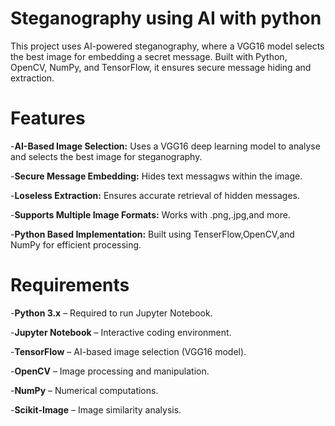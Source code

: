 # Steganography using AI with python
This project uses AI-powered steganography, where a VGG16 model selects the best image for embedding a secret message. Built with Python, OpenCV, NumPy, and TensorFlow, it ensures secure message hiding and extraction.
# Features

-**AI-Based Image Selection:**
Uses a VGG16 deep learning model to analyse and selects the best image for steganography.

-**Secure Message Embedding:**
Hides text messagws within the image.

-**Loseless Extraction:**
Ensures accurate retrieval of hidden messages.

-**Supports Multiple Image Formats:**
Works with .png,.jpg,and more.

-**Python Based Implementation:**
Built using TenserFlow,OpenCV,and NumPy for efficient processing.

# Requirements
-**Python 3.x** – Required to run Jupyter Notebook.

-**Jupyter Notebook** – Interactive coding environment.

-**TensorFlow** – AI-based image selection (VGG16 model).

-**OpenCV** – Image processing and manipulation.

-**NumPy** – Numerical computations.

-**Scikit-Image** – Image similarity analysis.


